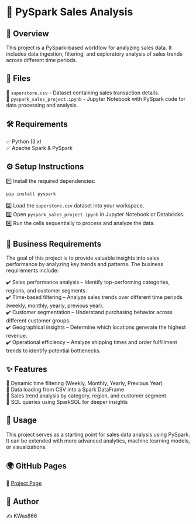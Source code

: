 # 🚀 **PySpark Sales Analysis**  

## 📌 **Overview**  
This project is a PySpark-based workflow for analyzing sales data. It includes data ingestion, filtering, and exploratory analysis of sales trends across different time periods.  

## 📂 **Files**  
📄 `superstore.csv` - Dataset containing sales transaction details.  
📜 `pyspark_sales_project.ipynb` - Jupyter Notebook with PySpark code for data processing and analysis.  

## 🛠 **Requirements**  
✅ Python (3.x)  
✅ Apache Spark & PySpark  

## ⚙️ **Setup Instructions**  
1️⃣ Install the required dependencies:  
   ```bash
   pip install pyspark
   ```  
2️⃣ Load the `superstore.csv` dataset into your workspace.  
3️⃣ Open `pyspark_sales_project.ipynb` in Jupyter Notebook or Databricks.  
4️⃣ Run the cells sequentially to process and analyze the data.  

## 📌 Business Requirements
The goal of this project is to provide valuable insights into sales performance by analyzing key trends and patterns. The business requirements include:

✔️ Sales performance analysis – Identify top-performing categories, regions, and customer segments.<br/>
✔️ Time-based filtering – Analyze sales trends over different time periods (weekly, monthly, yearly, previous year).<br/>
✔️ Customer segmentation – Understand purchasing behavior across different customer groups.<br/>
✔️ Geographical insights – Determine which locations generate the highest revenue.<br/>
✔️ Operational efficiency – Analyze shipping times and order fulfillment trends to identify potential bottlenecks.

## ✨ **Features**  
🔹 Dynamic time filtering (Weekly, Monthly, Yearly, Previous Year)  
🔹 Data loading from CSV into a Spark DataFrame  
🔹 Sales trend analysis by category, region, and customer segment  
🔹 SQL queries using SparkSQL for deeper insights  

## 📌 **Usage**  
This project serves as a starting point for sales data analysis using PySpark. It can be extended with more advanced analytics, machine learning models, or visualizations.  
## 🌍 GitHub Pages
🔗 [Project Page](https://kwas866.github.io/sales-analysis-project/)

## 👤 **Author**  
✍️ KWas866  
